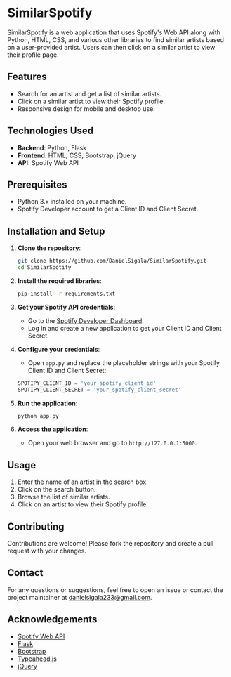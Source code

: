 # SimilarSpotify

SimilarSpotify is a web application that uses Spotify's Web API along with Python, HTML, CSS, and various other libraries to find similar artists based on a user-provided artist. Users can then click on a similar artist to view their profile page.

## Features
- Search for an artist and get a list of similar artists.
- Click on a similar artist to view their Spotify profile.
- Responsive design for mobile and desktop use.

## Technologies Used
- **Backend**: Python, Flask
- **Frontend**: HTML, CSS, Bootstrap, jQuery
- **API**: Spotify Web API

## Prerequisites
- Python 3.x installed on your machine.
- Spotify Developer account to get a Client ID and Client Secret.

## Installation and Setup

1. **Clone the repository**:
    ```bash
    git clone https://github.com/DanielSigala/SimilarSpotify.git
    cd SimilarSpotify
    ```

2. **Install the required libraries**:
    ```bash
    pip install -r requirements.txt
    ```

3. **Get your Spotify API credentials**:
    - Go to the [Spotify Developer Dashboard](https://developer.spotify.com/dashboard/applications).
    - Log in and create a new application to get your Client ID and Client Secret.

4. **Configure your credentials**:
    - Open `app.py` and replace the placeholder strings with your Spotify Client ID and Client Secret:
    ```python
    SPOTIPY_CLIENT_ID = 'your_spotify_client_id'
    SPOTIPY_CLIENT_SECRET = 'your_spotify_client_secret'
    ```

5. **Run the application**:
    ```bash
    python app.py
    ```

6. **Access the application**:
    - Open your web browser and go to `http://127.0.0.1:5000`.

## Usage
1. Enter the name of an artist in the search box.
2. Click on the search button.
3. Browse the list of similar artists.
4. Click on an artist to view their Spotify profile.

## Contributing
Contributions are welcome! Please fork the repository and create a pull request with your changes.

## Contact
For any questions or suggestions, feel free to open an issue or contact the project maintainer at [danielsigala233@gmail.com](mailto:danielsigala233@gmail.com).

## Acknowledgements
- [Spotify Web API](https://developer.spotify.com/documentation/web-api/)
- [Flask](https://flask.palletsprojects.com/)
- [Bootstrap](https://getbootstrap.com/)
- [Typeahead.js](https://twitter.github.io/typeahead.js/)
- [jQuery](https://jquery.com/)

